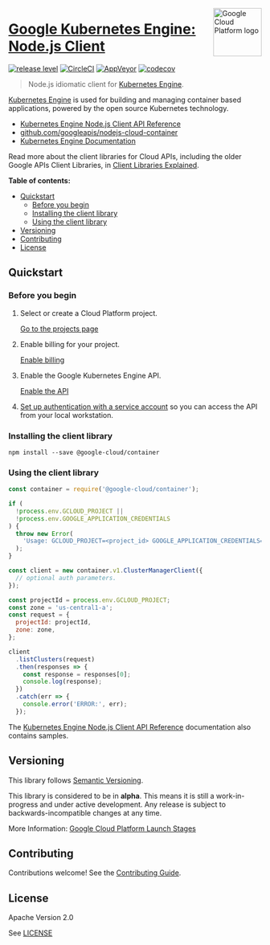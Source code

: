 [//]: # "This README.md file is auto-generated, all changes to this file will be lost."
[//]: # "To regenerate it, use `npm run generate-scaffolding`."
<img src="https://avatars2.githubusercontent.com/u/2810941?v=3&s=96" alt="Google Cloud Platform logo" title="Google Cloud Platform" align="right" height="96" width="96"/>

# [Google Kubernetes Engine: Node.js Client](https://github.com/googleapis/nodejs-cloud-container)

[![release level](https://img.shields.io/badge/release%20level-alpha-orange.svg?style&#x3D;flat)](https://cloud.google.com/terms/launch-stages)
[![CircleCI](https://img.shields.io/circleci/project/github/googleapis/nodejs-cloud-container.svg?style=flat)](https://circleci.com/gh/googleapis/nodejs-cloud-container)
[![AppVeyor](https://ci.appveyor.com/api/projects/status/github/googleapis/nodejs-cloud-container?branch=master&svg=true)](https://ci.appveyor.com/project/googleapis/nodejs-cloud-container)
[![codecov](https://img.shields.io/codecov/c/github/googleapis/nodejs-cloud-container/master.svg?style=flat)](https://codecov.io/gh/googleapis/nodejs-cloud-container)

> Node.js idiomatic client for [Kubernetes Engine][product-docs].

[Kubernetes Engine](https://cloud.google.com/kubernetes-engine/docs/) is used for building and managing container based applications, powered by the open source Kubernetes technology.


* [Kubernetes Engine Node.js Client API Reference][client-docs]
* [github.com/googleapis/nodejs-cloud-container](https://github.com/googleapis/nodejs-cloud-container)
* [Kubernetes Engine Documentation][product-docs]

Read more about the client libraries for Cloud APIs, including the older
Google APIs Client Libraries, in [Client Libraries Explained][explained].

[explained]: https://cloud.google.com/apis/docs/client-libraries-explained

**Table of contents:**

* [Quickstart](#quickstart)
  * [Before you begin](#before-you-begin)
  * [Installing the client library](#installing-the-client-library)
  * [Using the client library](#using-the-client-library)
* [Versioning](#versioning)
* [Contributing](#contributing)
* [License](#license)

## Quickstart

### Before you begin

1.  Select or create a Cloud Platform project.

    [Go to the projects page][projects]

1.  Enable billing for your project.

    [Enable billing][billing]

1.  Enable the Google Kubernetes Engine API.

    [Enable the API][enable_api]

1.  [Set up authentication with a service account][auth] so you can access the
    API from your local workstation.

[projects]: https://console.cloud.google.com/project
[billing]: https://support.google.com/cloud/answer/6293499#enable-billing
[enable_api]: https://console.cloud.google.com/flows/enableapi?apiid=container.googleapis.com
[auth]: https://cloud.google.com/docs/authentication/getting-started

### Installing the client library

    npm install --save @google-cloud/container

### Using the client library

```javascript
const container = require('@google-cloud/container');

if (
  !process.env.GCLOUD_PROJECT ||
  !process.env.GOOGLE_APPLICATION_CREDENTIALS
) {
  throw new Error(
    'Usage: GCLOUD_PROJECT=<project_id> GOOGLE_APPLICATION_CREDENTIALS=<path to key json file> node #{$0}'
  );
}

const client = new container.v1.ClusterManagerClient({
  // optional auth parameters.
});

const projectId = process.env.GCLOUD_PROJECT;
const zone = 'us-central1-a';
const request = {
  projectId: projectId,
  zone: zone,
};

client
  .listClusters(request)
  .then(responses => {
    const response = responses[0];
    console.log(response);
  })
  .catch(err => {
    console.error('ERROR:', err);
  });
```


The [Kubernetes Engine Node.js Client API Reference][client-docs] documentation
also contains samples.

## Versioning

This library follows [Semantic Versioning](http://semver.org/).

This library is considered to be in **alpha**. This means it is still a
work-in-progress and under active development. Any release is subject to
backwards-incompatible changes at any time.

More Information: [Google Cloud Platform Launch Stages][launch_stages]

[launch_stages]: https://cloud.google.com/terms/launch-stages

## Contributing

Contributions welcome! See the [Contributing Guide](https://github.com/googleapis/nodejs-cloud-container/blob/master/.github/CONTRIBUTING.md).

## License

Apache Version 2.0

See [LICENSE](https://github.com/googleapis/nodejs-cloud-container/blob/master/LICENSE)

[client-docs]: https://cloud.google.com/nodejs/docs/reference/container/latest/
[product-docs]: https://cloud.google.com/kubernetes-engine/docs/
[shell_img]: https://gstatic.com/cloudssh/images/open-btn.png
